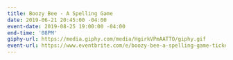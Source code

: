```yaml
---
title: Boozy Bee - A Spelling Game
date: 2019-06-21 20:45:00 -04:00
event-date: 2019-08-25 19:00:00 -04:00
end-time: '08PM'
giphy-url: https://media.giphy.com/media/HgirkVPmAATTO/giphy.gif
event-url: https://www.eventbrite.com/e/boozy-bee-a-spelling-game-tickets-66828835847
---
```


